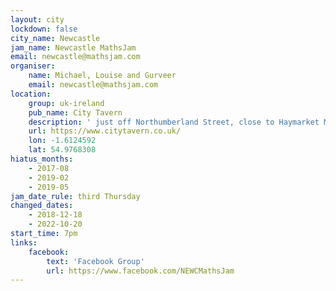 ```yaml
---
layout: city
lockdown: false
city_name: Newcastle
jam_name: Newcastle MathsJam
email: newcastle@mathsjam.com
organiser:
    name: Michael, Louise and Gurveer
    email: newcastle@mathsjam.com
location:
    group: uk-ireland
    pub_name: City Tavern
    description: ' just off Northumberland Street, close to Haymarket Metro station'
    url: https://www.citytavern.co.uk/
    lon: -1.6124592
    lat: 54.9768308
hiatus_months:
    - 2017-08
    - 2019-02
    - 2019-05
jam_date_rule: third Thursday
changed_dates:
    - 2018-12-18
    - 2022-10-20
start_time: 7pm
links:
    facebook:
        text: 'Facebook Group'
        url: https://www.facebook.com/NEWCMathsJam
---
```


